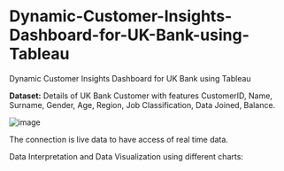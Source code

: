 # Dynamic-Customer-Insights-Dashboard-for-UK-Bank-using-Tableau
Dynamic Customer Insights Dashboard for UK Bank using Tableau

**Dataset:** 
Details of UK Bank Customer with features CustomerID, Name, Surname, Gender,
Age, Region, Job Classification, Data Joined, Balance.


![image](https://github.com/priyanka011011/Dynamic-Customer-Insights-Dashboard-for-UK-Bank-using-Tableau/assets/83969599/719eb0ff-0669-4f01-aac4-048ad97b85b1)



The connection is live data to have access of real time data. 

Data Interpretation and Data Visualization using different charts: 


